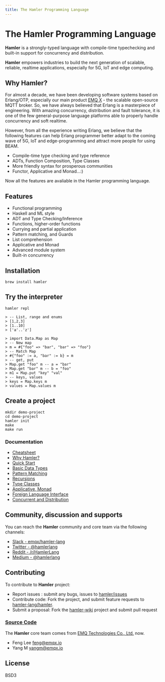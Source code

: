 ```yaml
---
title: The Hamler Programming Language
---
```


# The Hamler Programming Language

**Hamler** is a strongly-typed language with compile-time typechecking and built-in support for concurrency and distribution.

**Hamler** empowers industries to build the next generation of scalable, reliable, realtime applications, especially for 5G, IoT and edge computing.

## **Why Hamler?**

For almost a decade, we have been developing software systems based on Erlang/OTP, especially our main product [EMQ X](https://github.com/emqx/emqx) - the scalable open-source MQTT broker. So, we have always believed that Erlang is a masterpiece of engineering. With amazing concurrency, distribution and fault tolerance, it is one of the few general-purpose language platforms able to properly handle concurrency and soft realtime.

However, from all the experience writing Erlang, we believe that the following features can help Erlang programmer better adapt to the coming wave of 5G, IoT and edge-programming and attract more people for using BEAM.

- Compile-time type checking and type reference
- ADTs, Function Composition, Type Classes
- More friendly syntax for prosperous communities
- Functor, Applicative and Monad...:)

Now all the features are avaliable in the Hamler programming language.

## **Features**

- Functional programming
- Haskell and ML style
- ADT and Type Checking/Inference
- Functions, higher-order functions
- Currying and partial application
- Pattern matching, and Guards
- List comprehension
- Applicative and Monad
- Advanced module system
- Built-in concurrency

## **Installation**

```shell
brew install hamler
```

## **Try the interpreter**

```shell
hamler repl

> -- List, range and enums
> [1,2,3]
> [1..10]
> ['a'..'z']

> import Data.Map as Map
> -- New map
> m = #{"foo" => "bar", "bar" => "foo"}
> -- Match Map
> #{"foo" := a, "bar" := b} = m
> -- get, put
> Map.get "foo" m -- a = "bar"
> Map.get "bar" m -- b = "foo"
> m1 = Map.put "key" "val"
> -- keys, values
> keys = Map.keys m
> values = Map.values m
```

## **Create a project**

```shell
mkdir demo-project
cd demo-project
hamler init
make
make run
```

### **Documentation**

- [Cheatsheet](https://github.com/hamler-lang/hamler/blob/master/doc/Cheatsheet.md)
- [Why Hamler?](https://github.com/hamler-lang/hamler/blob/master/doc/guide/01_WhyHamler.md)
- [Quick Start](https://github.com/hamler-lang/hamler/blob/master/doc/guide/02_QuickStart.md)
- [Basic Data Types](https://github.com/hamler-lang/hamler/blob/master/doc/guide/03_BasicTypesFucntionsAndOperators.md)
- [Pattern Matching](https://github.com/hamler-lang/hamler/blob/master/doc/guide/04_MoreTypesandPatternMatching.md)
- [Recursions](https://github.com/hamler-lang/hamler/blob/master/doc/guide/05_HigherOrderFunctionsAndRecursions.md)
- [Type Classes](https://github.com/hamler-lang/hamler/blob/master/doc/guide/06_TypeClasses.md)
- [Applicative, Monad](https://github.com/hamler-lang/hamler/blob/master/doc/guide/07_ApplicativeAndMonad.md)
- [Foreign Language Interface](https://github.com/hamler-lang/hamler/blob/master/doc/guide/ForeignLanguageInterface.md)
- [Concurrent and Distribution](https://github.com/hamler-lang/hamler/blob/master/doc/guide/ConcurrentAndDistribution.md)

## **Community, discussion and supports**

You can reach the **Hamler** community and core team via the following channels:

- [Slack - emqx/hamler-lang](https://slack-invite.emqx.io/)
- [Twitter - @hamlerlang](https://twitter.com/hamlerlang)
- [Reddit - /r/HamlerLang](https://www.reddit.com/r/HamlerLang/)
- [Medium - @hamlerlang](https://medium.com/@hamlerlang)

## **Contributing**

To contribute to **Hamler** project:

- Report issues : submit any bugs, issues to [hamler/issues](https://github.com/hamler-lang/hamler/issues)
- Contribute code: Fork the project, and submit feature requests to [hamler-lang/hamler](https://github.com/hamler-lang/hamler).
- Submit a proposal: Fork the [hamler-wiki](https://github.com/hamler-lang/hamler-wiki) project and submit pull request

### [**Source Code**](https://github.com/hamler-lang/hamler)

The **Hamler** core team comes from [EMQ Technologies Co., Ltd.](https://emqx.io/) now.

- Feng Lee <feng@emqx.io>
- Yang M  <yangm@emqx.io>

## **License**

BSD3
